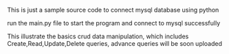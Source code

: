 This is just a sample source code to connect mysql database using python

run the main.py file to start the program and connect to mysql successfully

This illustrate the basics crud data manipulation, which includes Create,Read,Update,Delete queries, advance queries will be soon uploaded
